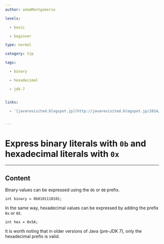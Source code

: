 ```yaml
---
author: adamMontgomerie

levels:

  - basic

  - beginner

type: normal

category: tip

tags:

  - binary

  - hexadecimal

  - jdk-7


links:

  - '[javarevisited.blogspot.jp](http://javarevisited.blogspot.jp/2014/04/10-jdk-7-features-to-revisit-before-you.html){website}'


---
```


# Express binary literals with `0b` and hexadecimal literals with `0x`

---
## Content

Binary values can be expressed using the `0b` or `0B` prefix.
```
int binary = 0b0101110101;
```
In the same way, hexadecimal values can be expressed by adding the prefix `0x` or `0X`.
```
int hex = 0x5A;
```
It is worth noting that in older versions of Java (pre-JDK 7), only the hexadecimal prefix is valid.

